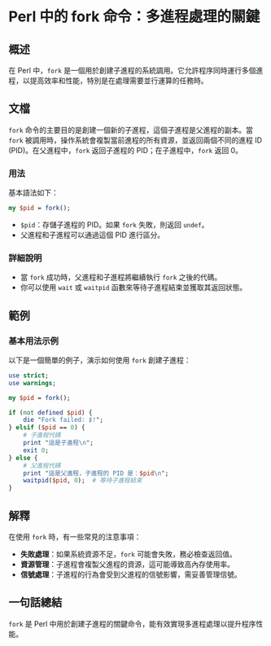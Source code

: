 <!--
Meta Description: # Perl 中的 fork 命令：多進程處理的關鍵 ## 概述 在 Perl 中，`fork` 是一個用於創建子進程的系統調用。它允許程序同時運行多個進程，以提高效率和性能，特別是在處理需要並行運算的任務時。 ## 文檔 `fork` 命令的主要目的是創建一個新的子進程，這個子進程是父進程的副本。...
Meta Keywords: fork, pid, perl, waitpid, use
-->

# Perl 中的 fork 命令：多進程處理的關鍵

## 概述
在 Perl 中，`fork` 是一個用於創建子進程的系統調用。它允許程序同時運行多個進程，以提高效率和性能，特別是在處理需要並行運算的任務時。

## 文檔
`fork` 命令的主要目的是創建一個新的子進程，這個子進程是父進程的副本。當 `fork` 被調用時，操作系統會複製當前進程的所有資源，並返回兩個不同的進程 ID (PID)。在父進程中，`fork` 返回子進程的 PID；在子進程中，`fork` 返回 0。

### 用法
基本語法如下：

```perl
my $pid = fork();
```

- `$pid`：存儲子進程的 PID。如果 `fork` 失敗，則返回 `undef`。
- 父進程和子進程可以通過這個 PID 進行區分。

### 詳細說明
- 當 `fork` 成功時，父進程和子進程將繼續執行 `fork` 之後的代碼。
- 你可以使用 `wait` 或 `waitpid` 函數來等待子進程結束並獲取其返回狀態。

## 範例
### 基本用法示例
以下是一個簡單的例子，演示如何使用 `fork` 創建子進程：

```perl
use strict;
use warnings;

my $pid = fork();

if (not defined $pid) {
    die "Fork failed: $!";
} elsif ($pid == 0) {
    # 子進程代碼
    print "這是子進程\n";
    exit 0;
} else {
    # 父進程代碼
    print "這是父進程，子進程的 PID 是：$pid\n";
    waitpid($pid, 0);  # 等待子進程結束
}
```

## 解釋
在使用 `fork` 時，有一些常見的注意事項：
- **失敗處理**：如果系統資源不足，`fork` 可能會失敗，務必檢查返回值。
- **資源管理**：子進程會複製父進程的資源，這可能導致高內存使用率。
- **信號處理**：子進程的行為會受到父進程的信號影響，需妥善管理信號。

## 一句話總結
`fork` 是 Perl 中用於創建子進程的關鍵命令，能有效實現多進程處理以提升程序性能。